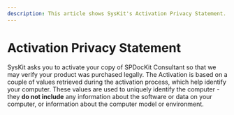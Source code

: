 ```yaml
---
description: This article shows SysKit's Activation Privacy Statement.
---
```


# Activation Privacy Statement

SysKit asks you to activate your copy of SPDocKit Consultant so that we may verify your product was purchased legally. The Activation is based on a couple of values retrieved during the activation process, which help identify your computer. These values are used to uniquely identify the computer - they **do not include** any information about the software or data on your computer, or information about the computer model or environment.

